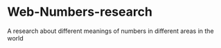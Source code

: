 # Web-Numbers-research
A research about different meanings of numbers in different areas in the world
